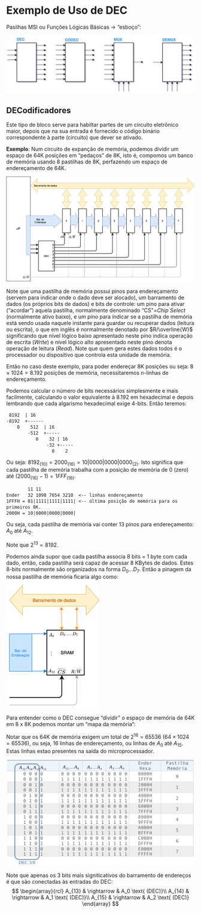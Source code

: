 # Exemplo de Uso de DEC

Pasilhas MSI ou Funções Lógicas Básicas $\rightarrow$ “esboço”:

![funcoes_logicas_resumo-2](funcoes_logicas_resumo-2.png)

## DECodificadores

Este tipo de bloco serve para habiltar partes de um circuito eletrônico maior, depois que na sua entrada é fornecido o código binário correspondente à parte (circuito) que dever se ativado.

**Exemplo**: Num circuito de expanção de memória, podemos dividir um espaço de 64K posições em “pedaços” de 8K, isto é, compomos um banco de memória usando 8 pastilhas de 8K, perfazendo um espaço de endereçamento de 64K.

![DEC_ender_memoria](DEC_ender_memoria.png)

Note que uma pastilha de memória possui pinos para endereçamento (servem para indicar onde o dado deve ser alocado), um barramento de dados (os próprios bits de dados) e bits de controle: um pino para ativar (“acordar”) aquela pastilha, normalmente denominado “CS"=*Chip Select* (normalmente ativo baixo), e um pino para indicar se a pastilha de  memória está sendo usada naquele instante para guardar ou recuperar dados (leitura ou escrita), o que em inglês é normalmente denotado por $R/\overline{W}$ significando que nível lógico baixo apresentado neste pino indica operação de escrita (*Write*) e nível lógico alto apresentado neste pino denota operação de leitura (*Read*). Note que quem gera estes dados todos é o processador ou dispositivo que controla esta unidade de memória. 

Então no caso deste exemplo, para poder endereçar 8K posições ou seja: $8 \times 1024=8.192$ posições de memória, necessitaremos $n$-linhas de endereçamento. 

Podemos calcular o número de bits necessários simplesmente e mais facilmente, calculando o valor equivalente à 8.192 em hexadecimal e depois lembrando que cada algarismo hexadecimal exige 4-bits. Então teremos:

```
 8192  | 16
-8192  +------
    0    512  | 16
        -512  +-----
           0    32 | 16
               -32 +-----
                 0    2
```

Ou seja: $8192_{(10)}=2000_{(16)}=10|0000|0000|0000_{(2)}$. Isto significa que cada pastilha de memória trabalha com a posição de memória de $0$ (zero) até $(2000_{(16)}-1)=1FFF_{(16)}$. 

```
        11 11
Ender   32 1098 7654 3210  <-- linhas endereçamento
1FFFH = 01|1111|1111|1111| <-- última posição de memória para os primeiros 8K.
2000H = 10|0000|0000|0000|
```

Ou seja, cada pastilha de memória vai conter 13 pinos para endereçamento: $A_0$ até $A_{12}$.

Note que $2^{13}=8192$.

Podemos ainda supor que cada pastilha  associa 8 bits = 1 byte com cada dado, então, cada pastilha será capaz de acessar 8 KBytes de dados. Estes 8-bits normalmente são organizados na forma $D_0 \ldots D_7$.  Então a pinagem da nossa pastilha de memória ficaria algo como:

<img src="memoria_8KB.png" alt="memoria_8KB" style="zoom:50%;" />

Para entender como o DEC consegue “dividir” o espaço de memória de 64K em 8 x 8K podemos montar um “mapa da memória”:

Notar que os 64K de memória exigem um total de $2^{16}=65536$ ($64 \times 1024=65536$), ou seja, 16 linhas de endereçamento, ou linhas de $A_0$ até $A_{15}$. Estas linhas estao presentes na saída do microprocessador.

<img src="dec_memoria_pdf_1.png" alt="dec_memoria_pdf_1" style="zoom:67%;" />

Note que apenas os 3 bits mais signiticativos do barramento de endereços é que são conectadas às entradas do DEC:
$$
\begin{array}{rcl}
A_{13} & \rightarrow & A_0 \text{ (DEC)}\\
A_{14} & \rightarrow & A_1 \text{ (DEC)}\\
A_{15} & \rightarrow & A_2 \text{ (DEC)}
\end{array}
$$





